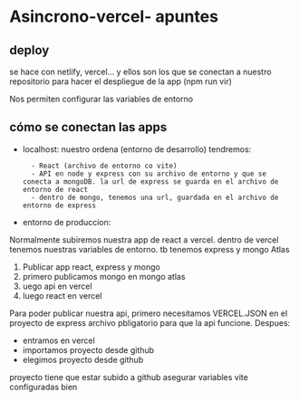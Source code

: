 # Asincrono-vercel- apuntes

## deploy

se hace con netlify, vercel... y ellos son los que se conectan a nuestro repositorio para hacer el despliegue de la app (npm run vir)

Nos permiten configurar las variables de entorno


## cómo se conectan las apps 

- localhost: nuestro ordena (entorno de desarrollo)
tendremos:

        - React (archivo de entorno co vite) 
        - API en node y express con su archivo de entorno y que se conecta a mongoDB. la url de express se guarda en el archivo de entorno de react
        - dentro de mongo, tenemos una url, guardada en el archivo de entorno de express





- entorno de produccion: 

Normalmente subiremos nuestra app de react a vercel. dentro de vercel tenemos nuestras variables de entorno. tb tenemos express y mongo Atlas 

1. Publicar app react, express y mongo 
2. primero publicamos mongo en mongo atlas
3. uego api en vercel 
4. luego react en vercel 


Para poder publicar nuestra api, primero necesitamos VERCEL.JSON en el proyecto de express
archivo pbligatorio para que la api funcione. Despues:

- entramos en vercel 
- importamos proyecto desde github
- elegimos proyecto desde github 



proyecto tiene que estar subido a github 
asegurar variables vite configuradas bien 


